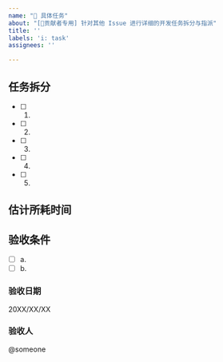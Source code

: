 ```yaml
---
name: "🔧 具体任务"
about: "[🛑贡献者专用] 针对其他 Issue 进行详细的开发任务拆分与指派"
title: ''
labels: 'i: task'
assignees: ''

---
```

<!--- 本 Issue 主题仅提供被指派解决其他 Issue 的开发者可以使用 -->

## 任务拆分
<!-- 请自行排列优先级，也可从 Task 再往下开更细的 Task -->

- [ ] 1. 
- [ ] 2. 
- [ ] 3. 
- [ ] 4. 
- [ ] 5. 

## 估计所耗时间
<!-- 估计被指派此任务的人应该在多少时间内完成此任务, Ex: 5 hrs -->

## 验收条件
<!-- 尽量使用精确, 量性的验收条件 -->

- [ ] a. 
- [ ] b. 

### 验收日期
<!-- 根据任务依赖性与大小, 自己判断是否要设定验收日期 -->
20XX/XX/XX
### 验收人
<!-- 用 GitHub 标注验收人 -->
@someone